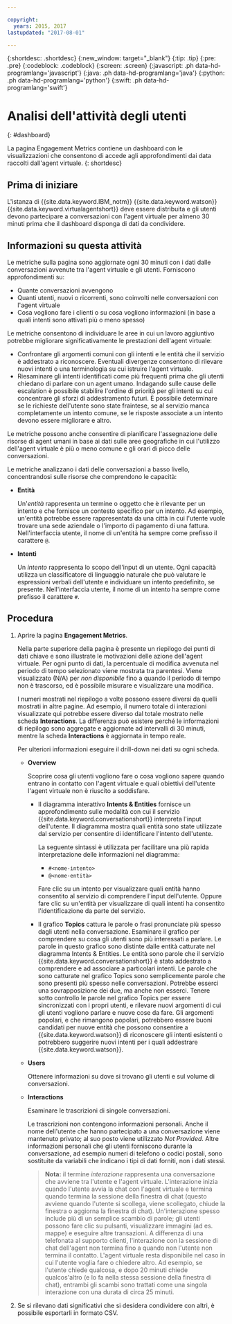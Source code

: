 ```yaml
---

copyright:
  years: 2015, 2017
lastupdated: "2017-08-01"

---
```


{:shortdesc: .shortdesc}
{:new_window: target="_blank"}
{:tip: .tip}
{:pre: .pre}
{:codeblock: .codeblock}
{:screen: .screen}
{:javascript: .ph data-hd-programlang='javascript'}
{:java: .ph data-hd-programlang='java'}
{:python: .ph data-hd-programlang='python'}
{:swift: .ph data-hd-programlang='swift'}

# Analisi dell'attività degli utenti
{: #dashboard}

La pagina Engagement Metrics contiene un dashboard con le visualizzazioni che consentono di accede agli approfondimenti dai data raccolti dall'agent virtuale.
{: shortdesc}

## Prima di iniziare

L'istanza di {{site.data.keyword.IBM_notm}}
{{site.data.keyword.watson}} {{site.data.keyword.virtualagentshort}} deve essere
distribuita e gli utenti devono partecipare a conversazioni con l'agent virtuale per almeno 30
minuti prima che il dashboard disponga di dati da condividere.

## Informazioni su questa attività

Le metriche sulla pagina sono aggiornate ogni 30 minuti con i dati dalle conversazioni
avvenute tra l'agent virtuale e gli utenti. Forniscono approfondimenti su:

- Quante conversazioni avvengono
- Quanti utenti, nuovi o ricorrenti, sono coinvolti nelle conversazioni con l'agent virtuale
- Cosa vogliono fare i clienti o su cosa vogliono informazioni (in base a quali intenti
sono attivati più o meno spesso)

Le metriche consentono di individuare le aree in cui un lavoro aggiuntivo potrebbe
migliorare significativamente le prestazioni dell'agent virtuale:

- Confrontare gli argomenti comuni con gli intenti e le entità che il servizio è addestrato a riconoscere. Eventuali
divergenze consentono di rilevare nuovi intenti o una terminologia su cui istruire l'agent virtuale.
- Riesaminare gli intenti identificati come più frequenti prima che gli utenti chiedano
di parlare con un agent umano. Indagando sulle cause delle escalation è possibile    stabilire
l'ordine di priorità per gli intenti su cui concentrare gli sforzi di addestramento futuri. È
possibile determinare se le richieste dell'utente sono state fraintese, se al servizio manca
completamente un
intento comune, se le risposte associate a un intento devono essere migliorare e altro.

Le metriche possono anche consentire di pianificare l'assegnazione delle risorse di agent umani
in base ai dati sulle aree geografiche in cui l'utilizzo dell'agent virtuale è più o meno comune e
gli orari di picco delle conversazioni.

Le metriche analizzano i dati delle conversazioni a basso livello, concentrandosi sulle
risorse che comprendono le capacità:

- **Entità**

    Un'*entità* rappresenta un termine o oggetto che è rilevante
per un intento e che fornisce un contesto specifico per un intento. Ad esempio, un'entità potrebbe
essere rappresentata da una città in cui l'utente vuole trovare una sede aziendale o l'importo di
pagamento di una fattura. Nell'interfaccia utente, il nome di un'entità ha sempre come prefisso il
carattere `@`.

- **Intenti**

    Un *intento* rappresenta lo scopo dell'input di un utente. Ogni
capacità utilizza un classificatore di linguaggio naturale che può valutare le espressioni
verbali dell'utente e individuare un intento predefinito, se presente. Nell'interfaccia utente, il nome di
un intento ha sempre come prefisso il carattere `#`.

## Procedura

1. Aprire la pagina **Engagement Metrics**.

    Nella parte superiore della pagina è presente un riepilogo dei punti di dati chiave e
sono illustrate le motivazioni delle azione dell'agent virtuale. Per ogni punto di dati, la
percentuale di modifica avvenuta nel periodo di tempo selezionato viene mostrata tra parentesi. Viene
visualizzato (N/A) per *non disponibile* fino a quando il periodo di tempo non
è trascorso, ed è possibile misurare e visualizzare una modifica.

    I numeri mostrati nel riepilogo a volte possono essere diversi da quelli mostrati
in altre pagine. Ad esempio, il numero totale di interazioni visualizzate qui potrebbe essere
diverso dal totale mostrato nelle scheda **Interactions**. La differenza può
esistere perché le informazioni di riepilogo sono aggregate e aggiornate ad intervalli di 30
minuti, mentre la scheda **Interactions** è aggiornata in tempo reale.

    Per ulteriori informazioni eseguire il drill-down nei dati su ogni scheda.
    - **<b>Overview**</b>

        Scoprire cosa gli utenti vogliono fare o cosa vogliono sapere quando entrano in
contatto con l'agent virtuale e quali obiettivi dell'utente l'agent virtuale non è riuscito a
soddisfare.
        - Il diagramma interattivo **Intents &amp; Entities**
fornisce un approfondimento sulle modalità con cui il servizio {{site.data.keyword.conversationshort}}
interpreta l'input dell'utente. Il diagramma mostra quali entità sono state utilizzate dal
servizio per consentire di identificare l'intento dell'utente.

            La seguente sintassi è utilizzata per facilitare una più rapida interpretazione
delle informazioni nel diagramma:
            - `#<nome-intento>`
            - `@<nome-entità>`

            Fare clic su un intento per visualizzare quali entità hanno consentito al
servizio di comprendere l'input dell'utente. Oppure fare clic su un'entità per visualizzare di quali
intenti ha consentito l'identificazione da parte del servizio.

        - Il grafico **Topics** cattura le parole o frasi pronunciate più
spesso dagli utenti nella conversazione. Esaminare il grafico per comprendere su cosa gli
utenti sono più interessati a parlare. Le parole in questo grafico sono distinte dalle entità
catturate nel diagramma Intents &amp; Entities. Le entità sono parole che il servizio
{{site.data.keyword.conversationshort}} è stato addestrato a comprendere e ad associare a
particolari intenti. Le parole che sono catturate nel grafico Topics sono semplicemente parole che
sono presenti più spesso nelle conversazioni. Potrebbe esserci una sovrapposizione dei due, ma
anche non esserci. Tenere sotto controllo le parole nel grafico Topics per essere sincronizzati con
i propri utenti, e rilevare nuovi argomenti di cui gli utenti vogliono parlare e nuove cose da fare. Gli
argomenti popolari, e che rimangono popolari, potrebbero essere buoni candidati per nuove entità che
possono consentire a {{site.data.keyword.watson}} di riconoscere gli intenti
esistenti o potrebbero suggerire nuovi intenti per i quali addestrare {{site.data.keyword.watson}}.

    - **<b>Users**</b>

        Ottenere informazioni su dove si trovano gli utenti e sul volume di conversazioni.

    - **<b>Interactions**</b>

        Esaminare le trascrizioni di singole conversazioni.

        Le trascrizioni non contengono informazioni personali. Anche il nome dell'utente
che hanno partecipato a una conversazione viene mantenuto privato; al suo posto viene
utilizzato *Not Provided*. Altre informazioni personali che gli utenti
forniscono durante la conversazione, ad esempio numeri di telefono o codici postali, sono
sostituite da variabili che indicano i tipi di dati forniti, non i dati stessi.

        > **Nota:** il termine *interazione* rappresenta una
conversazione che avviene tra l'utente e l'agent virtuale. L'interazione inizia quando l'utente
avvia la chat con l'agent virtuale e termina quando termina la sessione della finestra di chat
(questo avviene quando l'utente si scollega, viene scollegato, chiude la finestra o aggiorna la
finestra di chat). Un'interazione spesso include più di un semplice scambio di parole; gli utenti
possono fare clic su pulsanti, visualizzare immagini (ad es. mappe) e eseguire altre
transazioni. A differenza di una telefonata al supporto clienti, l'interazione con la sessione
di chat dell'agent non termina fino a quando non l'utente non termina il contatto. L'agent
virtuale resta disponibile nel caso in cui l'utente voglia fare o chiedere altro. Ad esempio, se
l'utente chiede qualcosa, e dopo 20 minuti chiede qualcos'altro (e lo fa nella stessa sessione
della finestra di chat), entrambi gli scambi sono trattati come una singola
interazione con una durata di circa 25 minuti.
1. Se si rilevano dati significativi che si desidera condividere con altri, è possibile
esportarli in formato CSV.

